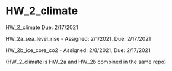 # HW_2_climate

HW_2_climate Due: 2/17/2021

HW_2a_sea_level_rise - Assigned: 2/1/2021, Due: 2/17/2021

HW_2b_ice_core_co2 - Assigned: 2/8/2021, Due: 2/17/2021

(HW_2_climate is HW_2a and HW_2b combined in the same repo)